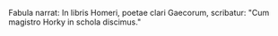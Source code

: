 Fabula narrat:
In libris Homeri, poetae clari Gaecorum, scribatur: "Cum magistro Horky in schola discimus." 